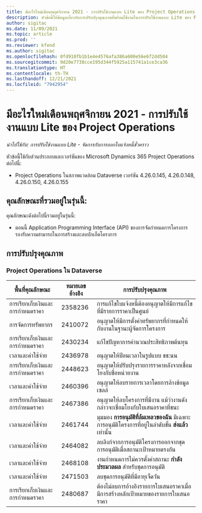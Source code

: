 ```yaml
---
title: มีอะไรใหม่เดือนพฤศจิกายน 2021 - การปรับใช้งานแบบ Lite ของ Project Operations
description: หัวข้อนี้ให้ข้อมูลเกี่ยวกับการปรับปรุงคุณภาพที่พร้อมใช้งานในการปรับใช้งานแบบ Lite ของ Project Operations ประจำเดือนพฤศจิกายน 2021
author: sigitac
ms.date: 11/09/2021
ms.topic: article
ms.prod: ''
ms.reviewer: kfend
ms.author: sigitac
ms.openlocfilehash: 0fd910fb1b1e4e4576afa386a600e56e6f2dd504
ms.sourcegitcommit: 9d20e7738cce195d344f5925a115741a1ce3ca36
ms.translationtype: HT
ms.contentlocale: th-TH
ms.lasthandoff: 12/21/2021
ms.locfileid: "7942954"
---
```

# <a name="whats-new-november-2021---project-operations-lite-deployment"></a>มีอะไรใหม่เดือนพฤศจิกายน 2021 - การปรับใช้งานแบบ Lite ของ Project Operations

_นำไปใช้กับ: การปรับใช้งานแบบ Lite - จัดการกับการออกใบแจ้งหนี้ชั่วคราว_

หัวข้อนี้ใช้กับส่วนประกอบและเวอร์ชันของ Microsoft Dynamics 365 Project Operations ต่อไปนี้:

- Project Operations ในสภาพแวดล้อม Dataverse เวอร์ชัน 4.26.0.145, 4.26.0.148, 4.26.0.150, 4.26.0.155
  
## <a name="features-included-in-this-release"></a>คุณลักษณะที่รวมอยู่ในรุ่นนี้:

คุณลักษณะดังต่อไปนี้รวมอยู่ในรุ่นนี้:

- ตอนนี้ Application Programming Interface (API) ของการจัดกำหนดการโครงการรองรับความสามารถในการสร้างและลบบักเก็ตโครงการ

## <a name="quality-updates"></a>การปรับปรุงคุณภาพ

### <a name="project-operations-in-dataverse"></a>Project Operations ใน Dataverse

| พื้นที่คุณลักษณะ | หมายเลขอ้างอิง | การปรับปรุงคุณภาพ |
| --- | --- | --- |
| การเรียกเก็บเงินและการกำหนดราคา | 2358236 | การแก้ไขใบแจ้งหนี้ต้องอนุญาตให้มีการแก้ไขที่มีรายการราคาเป็นศูนย์ |
| การจัดการทรัพยากร | 2410072 | อนุญาตให้มีการตั้งค่าทรัพยากรที่กำหนดให้กับงานในฐานะผู้จัดการโครงการ |
| การเรียกเก็บเงินและการกำหนดราคา | 2430234 | แก้ไขปัญหาการคำนวณประสิทธิภาพต้นทุน |
| เวลาและค่าใช้จ่าย | 2436978 | อนุญาตให้ป้อนเวลาในรูปแบบ ชช:นน |
| การเรียกเก็บเงินและการกำหนดราคา | 2448623 | อนุญาตให้ปรับปรุงรายการราคาหลังจากเชื่อมโยงกับชื่อหน่วยงาน |
| เวลาและค่าใช้จ่าย | 2460396 | อนุญาตให้ลบรายการเวลาโดยการล้างข้อมูลเซลล์ |
| การเรียกเก็บเงินและการกำหนดราคา | 2467386 | อนุญาตให้ลบโครงการที่มีงาน แม้ว่างานดังกล่าวจะเชื่อมโยงกับใบเสนอราคาที่ชนะ |
| เวลาและค่าใช้จ่าย | 2461744 | มุมมอง **การอนุมัติที่ล้มเหลวของฉัน** มีเฉพาะการอนุมัติโครงการที่อยู่ในลำดับขั้น **ส่งแล้ว** เท่านั้น |
| เวลาและค่าใช้จ่าย | 2464082 | ลบลิงก์จากการอนุมัติโครงการออกจากชุดการอนุมัติเมื่อสถานะเป้าหมายตรงกัน |
| เวลาและค่าใช้จ่าย | 2468108 | งานกำหนดการไม่ควรตั้งค่าสถานะ **กำลังประมวลผล** สำหรับชุดการอนุมัติ |
| เวลาและค่าใช้จ่าย | 2471503 | ลบชุดการอนุมัติที่มีอายุเจ็ดวัน |
| การเรียกเก็บเงินและการกำหนดราคา | 2480687 | ต้องไม่ลบการอ้างอิงรายการใบเสนอราคาเมื่อมีการสร้างหลักเป้าหมายของรายการใบเสนอราคา |
